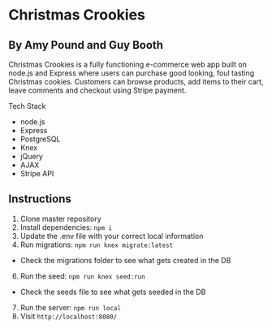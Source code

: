 # Christmas Crookies

## By Amy Pound and Guy Booth

Christmas Crookies is a fully functioning e-commerce web app built on node.js and Express where users can purchase good looking, foul tasting Christmas cookies. Customers can browse products, add items to their cart, leave comments and checkout using Stripe payment. 

Tech Stack

* node.js
* Express
* PostgreSQL
* Knex
* jQuery
* AJAX
* Stripe API

## Instructions

1. Clone master repository
2. Install dependencies: `npm i`
2. Update the .env file with your correct local information
5. Run migrations: `npm run knex migrate:latest`
  - Check the migrations folder to see what gets created in the DB
6. Run the seed: `npm run knex seed:run`
  - Check the seeds file to see what gets seeded in the DB
7. Run the server: `npm run local`
8. Visit `http://localhost:8080/`
